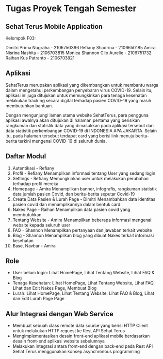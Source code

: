 # Tugas Proyek Tengah Semester
## Sehat Terus Mobile Application

Kelompok F03:

Dimitri Prima Nugraha - 2106750396
Refiany Shadrina - 2106650185
Amira Nisrina Nashita - 2106703815
Monica Shannon Clio Aurelie - 2106751732
Raihan Kus Putranto - 2106703821


## Aplikasi

SehatTerus merupakan aplikasi yang dikembangkan untuk membantu warga dalam mengetahui perkembangan penyebaran virus COVID-19. Selain itu, aplikasi ini juga ditujukan untuk memungkinkan para tenaga kesehatan melakukan tracking secara digital terhadap pasien COVID-19 yang masih membutuhkan bantuan.

Dengan mengunjungi laman utama website SehatTerus, para pengguna aplikasi awalnya akan ditujukan di halaman pertama yang berisikan rangkuman dan statistik data yang dimasukkan pada aplikasi tersebut dan data statistik perkembangan COVID-19 di INDONESIA APA JAKARTA. Selain itu, pada halaman tersebut terdapat card yang berisi link menuju berita-berita terkini mengenai COVID-19 di seluruh dunia.

## Daftar Modul
1. Autentikasi - Refiany
2. Profil - Refiany 
Menampilkan informasi tentang User yang sedang login
3. Settings - Refiany 
Memungkinkan user untuk melakukan perubahan terhadap profil mereka.
4. Homepage - Amira 
Menampilkan banner, infografis, rangkuman statistik data jumlah pasien Covid, dan berita-berita seputar Covid-19
5. Create Data Pasien & Lurah Page - Dimitri
Menambahkan data identitas pasien covid dan menampilkannya dalam bentuk card
6. Nakes Page - Raihan 
Menampilkan data pasien covid yang membutuhkan
7. Tentang Website - Amira 
Menampilkan beberapa informasi mengenai website kepada seluruh user
8. FAQ - Shannon 
Menampilkan pertanyaan dan jawaban terkait website
9. Blog - Shannon 
Menampilkan blog yang dibuat Nakes terkait informasi kesehatan
10. Base, Navbar - Amira

## Role
- User belum login: Lihat HomePage, Lihat Tentang Website, Lihat FAQ & Blog
- Tenaga Kesehatan: Lihat HomePage, Lihat Tentang Website, Lihat FAQ, Lihat dan Edit Nakes Page, Membuat Blog
- Lurah: Lihat HomePage, Lihat Tentang Website, Lihat FAQ & Blog, Lihat dan Edit Lurah Page Page

## Alur Integrasi dengan Web Service
- Membuat sebuah class remote data source yang berisi HTTP Client untuk melakukan HTTP request ke Rest API Sehat Terus
- Mengimplementasikan desain front-end aplikasi mobile berdasarkan desain front-end aplikasi website sebelumnya
- Melakukan integrasi antara front-end dengan back-end pada Rest API Sehat Terus menggunakan konsep asynchronous programming
